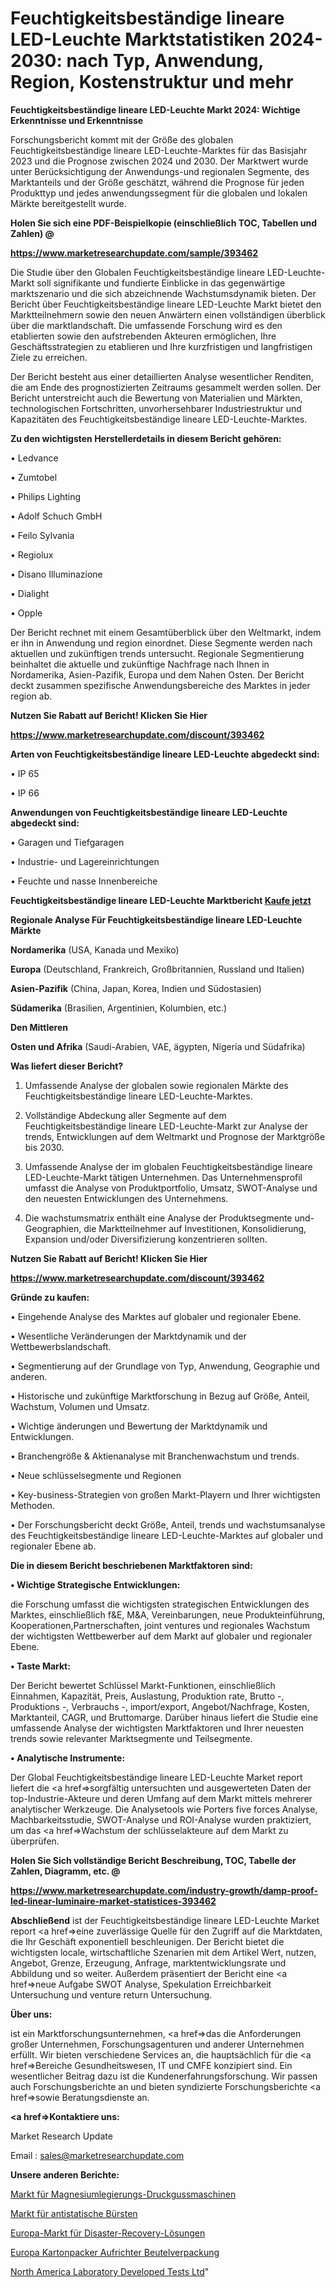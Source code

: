 # Feuchtigkeitsbeständige lineare LED-Leuchte Marktstatistiken 2024-2030: nach Typ, Anwendung, Region, Kostenstruktur und mehr

<strong>Feuchtigkeitsbeständige lineare LED-Leuchte Markt 2024: Wichtige Erkenntnisse und Erkenntnisse</strong>

Forschungsbericht kommt mit der Größe des globalen Feuchtigkeitsbeständige lineare LED-Leuchte-Marktes für das Basisjahr 2023 und die Prognose zwischen 2024 und 2030. Der Marktwert wurde unter Berücksichtigung der Anwendungs-und regionalen Segmente, des Marktanteils und der Größe geschätzt, während die Prognose für jeden Produkttyp und jedes anwendungssegment für die globalen und lokalen Märkte bereitgestellt wurde.



<strong>Holen Sie sich eine PDF-Beispielkopie (einschließlich TOC, Tabellen und Zahlen) @
</strong>

<strong><a href=https://www.marketresearchupdate.com/sample/393462>

<strong>https://www.marketresearchupdate.com/sample/393462</u></font></a></strong></strong>

Die Studie über den Globalen Feuchtigkeitsbeständige lineare LED-Leuchte-Markt soll signifikante und fundierte Einblicke in das gegenwärtige marktszenario und die sich abzeichnende Wachstumsdynamik bieten. Der Bericht über Feuchtigkeitsbeständige lineare LED-Leuchte Markt bietet den Marktteilnehmern sowie den neuen Anwärtern einen vollständigen überblick über die marktlandschaft. Die umfassende Forschung wird es den etablierten sowie den aufstrebenden Akteuren ermöglichen, Ihre Geschäftsstrategien zu etablieren und Ihre kurzfristigen und langfristigen Ziele zu erreichen.

Der Bericht besteht aus einer detaillierten Analyse wesentlicher Renditen, die am Ende des prognostizierten Zeitraums gesammelt werden sollen. Der Bericht unterstreicht auch die Bewertung von Materialien und Märkten, technologischen Fortschritten, unvorhersehbarer Industriestruktur und Kapazitäten des Feuchtigkeitsbeständige lineare LED-Leuchte-Marktes.



<strong>Zu den wichtigsten Herstellerdetails in diesem Bericht gehören:</strong>

• Ledvance

• Zumtobel

• Philips Lighting

• Adolf Schuch GmbH

• Feilo Sylvania

• Regiolux

• Disano Illuminazione

• Dialight

• Opple

Der Bericht rechnet mit einem Gesamtüberblick über den Weltmarkt, indem er ihn in Anwendung und region einordnet. Diese Segmente werden nach aktuellen und zukünftigen trends untersucht. Regionale Segmentierung beinhaltet die aktuelle und zukünftige Nachfrage nach Ihnen in Nordamerika, Asien-Pazifik, Europa und dem Nahen Osten. Der Bericht deckt zusammen spezifische Anwendungsbereiche des Marktes in jeder region ab.



<strong>Nutzen Sie Rabatt auf Bericht! Klicken Sie Hier
</strong>

<strong><a href=https://www.marketresearchupdate.com/discount/393462>https://www.marketresearchupdate.com/discount/393462</b></u></font></strong></a>



<strong>Arten von Feuchtigkeitsbeständige lineare LED-Leuchte abgedeckt sind:</strong>

• IP 65

• IP 66



<strong>Anwendungen von Feuchtigkeitsbeständige lineare LED-Leuchte abgedeckt sind:</strong>

• Garagen und Tiefgaragen

• Industrie- und Lagereinrichtungen

• Feuchte und nasse Innenbereiche



<strong>Feuchtigkeitsbeständige lineare LED-Leuchte Marktbericht <a href=https://www.marketresearchupdate.com/buynow/393462>Kaufe jetzt</a></strong>



<strong>Regionale Analyse Für Feuchtigkeitsbeständige lineare LED-Leuchte Märkte</strong>



<strong>Nordamerika</strong> (USA, Kanada und Mexiko)



<strong>Europa</strong> (Deutschland, Frankreich, Großbritannien, Russland und Italien)



<strong>Asien-Pazifik</strong> (China, Japan, Korea, Indien und Südostasien)



<strong>Südamerika</strong> (Brasilien, Argentinien, Kolumbien, etc.)



<strong>Den Mittleren</strong> 

<strong>Osten und Afrika</strong> (Saudi-Arabien, VAE, ägypten, Nigeria und Südafrika)



<strong>Was liefert dieser Bericht?</strong>

1. Umfassende Analyse der globalen sowie regionalen Märkte des Feuchtigkeitsbeständige lineare LED-Leuchte-Marktes.

2. Vollständige Abdeckung aller Segmente auf dem Feuchtigkeitsbeständige lineare LED-Leuchte-Markt zur Analyse der trends, Entwicklungen auf dem Weltmarkt und Prognose der Marktgröße bis 2030.

3. Umfassende Analyse der im globalen Feuchtigkeitsbeständige lineare LED-Leuchte-Markt tätigen Unternehmen. Das Unternehmensprofil umfasst die Analyse von Produktportfolio, Umsatz, SWOT-Analyse und den neuesten Entwicklungen des Unternehmens.

4. Die wachstumsmatrix enthält eine Analyse der Produktsegmente und-Geographien, die Marktteilnehmer auf Investitionen, Konsolidierung, Expansion und/oder Diversifizierung konzentrieren sollten.



<strong>Nutzen Sie Rabatt auf Bericht! Klicken Sie Hier
</strong>

<strong><a href=https://www.marketresearchupdate.com/discount/393462>https://www.marketresearchupdate.com/discount/393462</b></u></font></strong></a>



<strong>Gründe zu kaufen:</strong>

• Eingehende Analyse des Marktes auf globaler und regionaler Ebene.

• Wesentliche Veränderungen der Marktdynamik und der Wettbewerbslandschaft.

• Segmentierung auf der Grundlage von Typ, Anwendung, Geographie und anderen.

• Historische und zukünftige Marktforschung in Bezug auf Größe, Anteil, Wachstum, Volumen und Umsatz.

• Wichtige änderungen und Bewertung der Marktdynamik und Entwicklungen.

• Branchengröße &amp; Aktienanalyse mit Branchenwachstum und trends.

• Neue schlüsselsegmente und Regionen

• Key-business-Strategien von großen Markt-Playern und Ihrer wichtigsten Methoden.

• Der Forschungsbericht deckt Größe, Anteil, trends und wachstumsanalyse des Feuchtigkeitsbeständige lineare LED-Leuchte-Marktes auf globaler und regionaler Ebene ab.



<strong>Die in diesem Bericht beschriebenen Marktfaktoren sind:</strong>



<strong>• Wichtige Strategische Entwicklungen:</strong>

die Forschung umfasst die wichtigsten strategischen Entwicklungen des Marktes, einschließlich f&amp;E, M&amp;A, Vereinbarungen, neue Produkteinführung, Kooperationen,Partnerschaften, joint ventures und regionales Wachstum der wichtigsten Wettbewerber auf dem Markt auf globaler und regionaler Ebene.



<strong>• Taste Markt:</strong>

Der Bericht bewertet Schlüssel Markt-Funktionen, einschließlich Einnahmen, Kapazität, Preis, Auslastung, Produktion rate, Brutto -, Produktions -, Verbrauchs -, import/export, Angebot/Nachfrage, Kosten, Marktanteil, CAGR, und Bruttomarge. Darüber hinaus liefert die Studie eine umfassende Analyse der wichtigsten Marktfaktoren und Ihrer neuesten trends sowie relevanter Marktsegmente und Teilsegmente.



<strong>• Analytische Instrumente:</strong>

Der Global Feuchtigkeitsbeständige lineare LED-Leuchte Market report liefert die <a href=>sorgf</a>ältig untersuchten und ausgewerteten Daten der top-Industrie-Akteure und deren Umfang auf dem Markt mittels mehrerer analytischer Werkzeuge. Die Analysetools wie Porters five forces Analyse, Machbarkeitsstudie, SWOT-Analyse und ROI-Analyse wurden praktiziert, um das <a href=>Wachstum</a> der schlüsselakteure auf dem Markt zu überprüfen.



<strong>Holen Sie Sich vollständige Bericht Beschreibung, TOC, Tabelle der Zahlen, Diagramm, etc. @ </strong>

<strong><a href=https://www.marketresearchupdate.com/industry-growth/damp-proof-led-linear-luminaire-market-statistices-393462>https://www.marketresearchupdate.com/industry-growth/damp-proof-led-linear-luminaire-market-statistices-393462</a></font></strong>



<strong>Abschließend</strong> ist der Feuchtigkeitsbeständige lineare LED-Leuchte Market report <a href=>eine</a> zuverlässige Quelle für den Zugriff auf die Marktdaten, die Ihr Geschäft exponentiell beschleunigen. Der Bericht bietet die wichtigsten locale, wirtschaftliche Szenarien mit dem Artikel Wert, nutzen, Angebot, Grenze, Erzeugung, Anfrage, marktentwicklungsrate und Abbildung und so weiter. Außerdem präsentiert der Bericht eine <a href=>neue</a> Aufgabe SWOT Analyse, Spekulation Erreichbarkeit Untersuchung und venture return Untersuchung.



<strong>Über uns:</strong>

 ist ein Marktforschungsunternehmen, <a href=>das</a> die Anforderungen großer Unternehmen, Forschungsagenturen und anderer Unternehmen erfüllt. Wir bieten verschiedene Services an, die hauptsächlich für die <a href=>Bereiche</a> Gesundheitswesen, IT und CMFE konzipiert sind. Ein wesentlicher Beitrag dazu ist die Kundenerfahrungsforschung. Wir passen auch Forschungsberichte an und bieten syndizierte Forschungsberichte <a href=>sowie</a> Beratungsdienste an.



<strong><a href=>Kontaktiere uns:</a></strong>

Market Research Update

Email : sales@marketresearchupdate.com



<strong>Unsere anderen Berichte:</strong>

<a href=https://www.linkedin.com/pulse/magnesium-alloy-die-casting-machine-market-witness-huge>Markt für Magnesiumlegierungs-Druckgussmaschinen</a>

<a href=https://www.linkedin.com/pulse/anti-static-brush-market-outlooks-2023>Markt für antistatische Bürsten</a>

<a href=https://www.linkedin.com/pulse/europe-disaster-recovery-solutions-market-size-future>Europa-Markt für Disaster-Recovery-Lösungen</a>

<a href=https://www.linkedin.com/pulse/europe-case-packers-erectors-pouch-packaging>Europa Kartonpacker Aufrichter Beutelverpackung</a>

<a href=https://www.linkedin.com/pulse/north-america-laboratory-developed-tests-ldt>North America Laboratory Developed Tests Ltd</a>"
